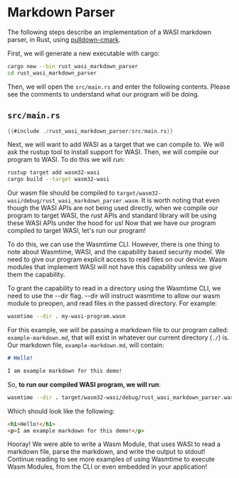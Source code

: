 # Markdown Parser

The following steps describe an implementation of a WASI markdown parser, in Rust, using [pulldown-cmark](https://github.com/raphlinus/pulldown-cmark).

First, we will generate a new executable with cargo:

```bash
cargo new --bin rust_wasi_markdown_parser
cd rust_wasi_markdown_parser
```

Then, we will open the `src/main.rs` and enter the following contents. Please see the comments to understand what our program will be doing.

## `src/main.rs`

```rust
{{#include ./rust_wasi_markdown_parser/src/main.rs}}
```

Next, we will want to add WASI as a target that we can compile to. We will ask the rustup tool to install support for WASI. Then, we will compile our program to WASI. To do this we will run:

```bash
rustup target add wasm32-wasi
cargo build --target wasm32-wasi
```

Our wasm file should be compiled to `target/wasm32-wasi/debug/rust_wasi_markdown_parser.wasm`. It is worth noting that even though the WASI APIs are not being used directly, when we compile our program to target WASI, the rust APIs and standard library will be using these WASI APIs under the hood for us! Now that we have our program compiled to target WASI, let's run our program!

To do this, we can use the Wasmtime CLI. However, there is one thing to note about Wasmtime, WASI, and the capability based security model. We need to give our program explicit access to read files on our device. Wasm modules that implement WASI will not have this capability unless we give them the capability.

To grant the capability to read in a directory using the Wasmtime CLI, we need to use the --dir flag. --dir will instruct wasmtime to allow our wasm module to preopen, and read files in the passed directory. For example:

```bash
wasmtime --dir . my-wasi-program.wasm
```

For this example, we will be passing a markdown file to our program called: `example-markdown.md`, that will exist in whatever our current directory (`./`) is. Our markdown file, `example-markdown.md`, will contain:

```md
# Hello!

I am example markdown for this demo!
```

So, **to run our compiled WASI program, we will run**:

```bash
wasmtime --dir . target/wasm32-wasi/debug/rust_wasi_markdown_parser.wasm -- ./example_markdown.md
```

Which should look like the following:

```html 
<h1>Hello!</h1>
<p>I am example markdown for this demo!</p>
```

Hooray! We were able to write a Wasm Module, that uses WASI to read a markdown file, parse the markdown, and write the output to stdout! Continue reading to see more examples of using Wasmtime to execute Wasm Modules, from the CLI or even embedded in your application!


